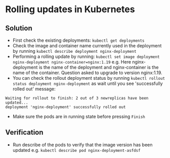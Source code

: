 # Rolling updates in Kubernetes
## Solution
* First check the existing deployments: `kubectl get deployments`
* Check the image and container name currently used in the deployment by running `kubectl describe deployment nginx-deployment`
* Performing a rolling update by running: `kubectl set image deployment nginx-deployment nginx-container=nginx:1.19` e.g. Here nginx-deployment is the name of the deployment and nginx-container is the name of the container. Question asked to upgrade to version nginx:1.19.
* You can check the rollout deployment status by running `kubectl rollout status deployment nginx-deployment` as wait until you see 'successfully rolled out' message:
```
Waiting for rollout to finish: 2 out of 3 newreplicas have been updated...
deployment 'nginx-deployment' successfully rolled out
```
* Make sure the pods are in running state before pressing `Finish`

## Verification
* Run describe of the pods to verify that the image version has been updated e.g. `kubectl describe pod nginx-deployment-asfdsf`
